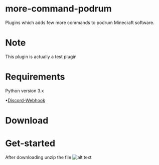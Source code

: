 # more-command-podrum
Plugins which adds few more commands to podrum Minecraft software.
# Note
This plugin is actually a test plugin
# Requirements
Python version 3.x

•[Discord-Webhook](https://pypi.org/project/discord-webhook/)

# Download

# Get-started
After downloading unzip the file
![alt text](https://media.discordapp.net/attachments/834797692802564108/876750818139865139/IMG_20210816_141559.jpg)





